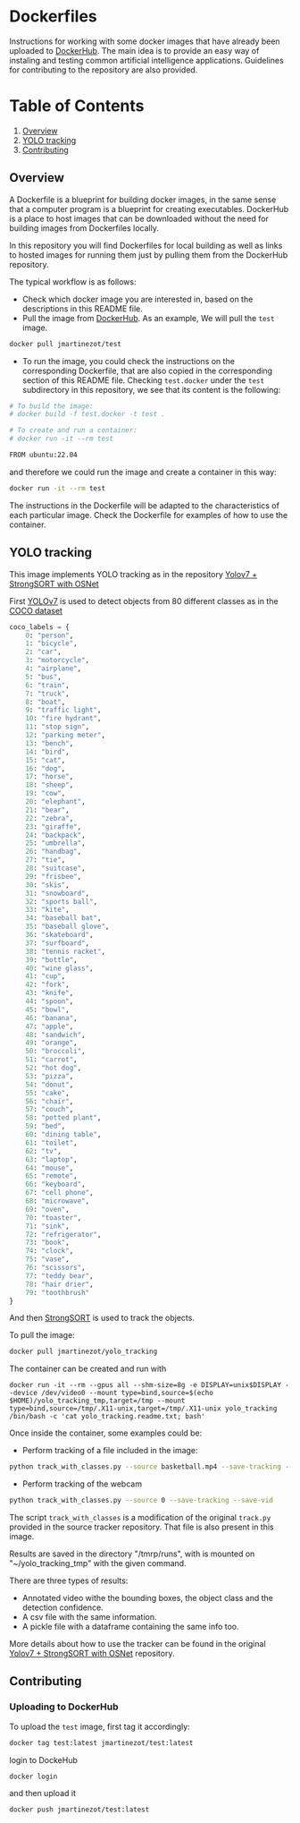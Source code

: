 # Dockerfiles

Instructions for working with some docker images that have already been uploaded to [DockerHub](https://hub.docker.com/search?q=jmartinezot). The main idea is to provide an easy way of instaling and testing common artificial intelligence applications. Guidelines for contributing to the repository are also provided.

# Table of Contents
1. [Overview](#Overview)
2. [YOLO tracking](#YOLO_tracking)
3. [Contributing](#Contributing)

## Overview

A Dockerfile is a blueprint for building docker images, in the same sense that a computer program is a blueprint for creating executables. DockerHub is a place to host images that can be downloaded without the need for building images from Dockerfiles locally.

In this repository you will find Dockerfiles for local building as well as links to hosted images for running them just by pulling them from the DockerHub repository.

The typical workflow is as follows:

* Check which docker image you are interested in, based on the descriptions in this README file.
* Pull the image from [DockerHub](https://hub.docker.com/search?q=jmartinezot). As an example, We will pull the `test` image.
```bash
docker pull jmartinezot/test
```
* To run the image, you could check the instructions on the corresponding Dockerfile, that are also copied in the corresponding section of this README file. Checking `test.docker` under the `test` subdirectory in this repository, we see that its content is the following:

```bash
# To build the image:
# docker build -f test.docker -t test .

# To create and run a container:
# docker run -it --rm test

FROM ubuntu:22.04
```

and therefore we could run the image and create a container in this way:

```bash
docker run -it --rm test
```

The instructions in the Dockerfile will be adapted to the characteristics of each particular image. Check the Dockerfile for examples of how to use the container.

## YOLO tracking

This image implements YOLO tracking as in the repository [Yolov7 + StrongSORT with OSNet](https://github.com/mikel-brostrom/Yolov7_StrongSORT_OSNet)

First [YOLOv7](https://github.com/WongKinYiu/yolov7) is used to detect objects from 80 different classes as in the [COCO dataset](https://cocodataset.org)

```python
coco_labels = {
    0: "person",
    1: "bicycle",
    2: "car",
    3: "motorcycle",
    4: "airplane",
    5: "bus",
    6: "train",
    7: "truck",
    8: "boat",
    9: "traffic light",
    10: "fire hydrant",
    11: "stop sign",
    12: "parking meter",
    13: "bench",
    14: "bird",
    15: "cat",
    16: "dog",
    17: "horse",
    18: "sheep",
    19: "cow",
    20: "elephant",
    21: "bear",
    22: "zebra",
    23: "giraffe",
    24: "backpack",
    25: "umbrella",
    26: "handbag",
    27: "tie",
    28: "suitcase",
    29: "frisbee",
    30: "skis",
    31: "snowboard",
    32: "sports ball",
    33: "kite",
    34: "baseball bat",
    35: "baseball glove",
    36: "skateboard",
    37: "surfboard",
    38: "tennis racket",
    39: "bottle",
    40: "wine glass",
    41: "cup",
    42: "fork",
    43: "knife",
    44: "spoon",
    45: "bowl",
    46: "banana",
    47: "apple",
    48: "sandwich",
    49: "orange",
    50: "broccoli",
    51: "carrot",
    52: "hot dog",
    53: "pizza",
    54: "donut",
    55: "cake",
    56: "chair",
    57: "couch",
    58: "potted plant",
    59: "bed",
    60: "dining table",
    61: "toilet",
    62: "tv",
    63: "laptop",
    64: "mouse",
    65: "remote",
    66: "keyboard",
    67: "cell phone",
    68: "microwave",
    69: "oven",
    70: "toaster",
    71: "sink",
    72: "refrigerator",
    73: "book",
    74: "clock",
    75: "vase",
    76: "scissors",
    77: "teddy bear",
    78: "hair drier",
    79: "toothbrush"
}
```
And then [StrongSORT](https://github.com/dyhBUPT/StrongSORT) is used to track the objects.

To pull the image:

```bash
docker pull jmartinezot/yolo_tracking
```

The container can be created and run with 

```
docker run -it --rm --gpus all --shm-size=8g -e DISPLAY=unix$DISPLAY --device /dev/video0 --mount type=bind,source=$(echo $HOME)/yolo_tracking_tmp,target=/tmp --mount type=bind,source=/tmp/.X11-unix,target=/tmp/.X11-unix yolo_tracking /bin/bash -c 'cat yolo_tracking.readme.txt; bash'
```

Once inside the container, some examples could be:
* Perform tracking of a file included in the image: 
```bash
python track_with_classes.py --source basketball.mp4 --save-tracking --save-vid
```
* Perform tracking of the webcam
```bash
python track_with_classes.py --source 0 --save-tracking --save-vid
```

The script `track_with_classes` is a modification of the original `track.py` provided in the source tracker repository. That file is also present in this image.

Results are saved in the directory "/tmrp/runs", with is mounted on "~/yolo_tracking_tmp" with the given command.

There are three types of results:

* Annotated video withe the bounding boxes, the object class and the detection confidence.
* A csv file with the same information.
* A pickle file with a dataframe containing the same info too.

More details about how to use the tracker can be found in the original [Yolov7 + StrongSORT with OSNet](https://github.com/mikel-brostrom/Yolov7_StrongSORT_OSNet) repository. 


## Contributing

### Uploading to DockerHub

To upload the `test` image, first tag it accordingly:

```bash
docker tag test:latest jmartinezot/test:latest
```

login to DockeHub
```bash
docker login
```

and then upload it 
```bash
docker push jmartinezot/test:latest
```

